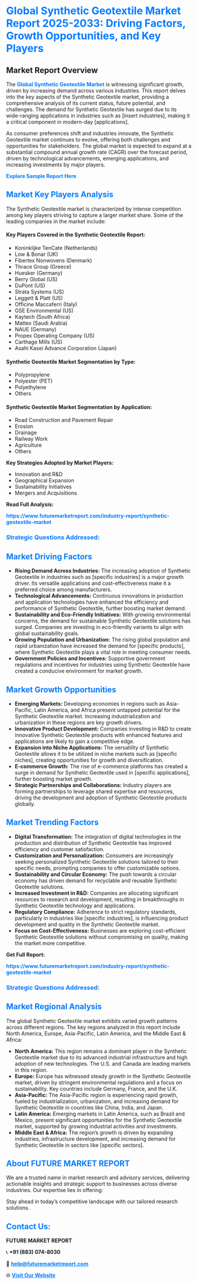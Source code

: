 <h1 style="color: #007BFF;">Global Synthetic Geotextile Market Report 2025-2033: Driving Factors, Growth Opportunities, and Key Players</h1>

<section id="overview">
<h2>Market Report Overview</h2>
<p>The <a href="https://www.futuremarketreport.com/industry-report/synthetic-geotextile-market" style="color: #007BFF; text-decoration: none;"><strong>Global Synthetic Geotextile Market</strong></a> is witnessing significant growth, driven by increasing demand across various industries. This report delves into the key aspects of the Synthetic Geotextile market, providing a comprehensive analysis of its current status, future potential, and challenges. The demand for Synthetic Geotextile has surged due to its wide-ranging applications in industries such as [insert industries], making it a critical component in modern-day [applications].</p>
<p>As consumer preferences shift and industries innovate, the Synthetic Geotextile market continues to evolve, offering both challenges and opportunities for stakeholders. The global market is expected to expand at a substantial compound annual growth rate (CAGR) over the forecast period, driven by technological advancements, emerging applications, and increasing investments by major players.</p>
</section>

<section id="overview">
<p><a href="https://www.futuremarketreport.com/request-sample/reportId=54068" style="color: #007BFF; text-decoration: none;"><strong>Explore Sample Report Here</strong></a></p>
</section>

<section id="key-players">
<h2 style="color: #007BFF;">Market Key Players Analysis</h2>
<p>The Synthetic Geotextile market is characterized by intense competition among key players striving to capture a larger market share. Some of the leading companies in the market include:</p>
<h4>Key Players Covered in the Synthetic Geotextile Report:</h4>
<ul><li>Koninklijke TenCate (Netherlands)</li><li>Low &amp; Bonar (UK)</li><li>Fibertex Nonwovens (Denmark)</li><li>Thrace Group (Greece)</li><li>Huesker (Germany)</li><li>Berry Global (US)</li><li>DuPont (US)</li><li>Strata Systems (US)</li><li>Leggett &amp; Platt (US)</li><li>Officine Maccaferri (Italy)</li><li>GSE Environmental (US)</li><li>Kaytech (South Africa)</li><li>Mattex (Saudi Arabia)</li><li>NAUE (Germany)</li><li>Propex Operating Company (US)</li><li>Carthage Mills (US)</li><li>Asahi Kasei Advance Corporation (Japan)</li></ul>
<h4>Synthetic Geotextile Market Segmentation by Type:</h4>
<ul><li>Polypropylene</li><li>Polyester (PET)</li><li>Polyethylene</li><li>Others</li></ul>

<h4>Synthetic Geotextile Market Segmentation by Application:</h4>
<ul><li>Road Construction and Pavement Repair</li><li>Erosion</li><li>Drainage</li><li>Railway Work</li><li>Agriculture</li><li>Others</li></ul>
<p><strong>Key Strategies Adopted by Market Players:</strong></p>
<ul>
<li>Innovation and R&D</li>
<li>Geographical Expansion</li>
<li>Sustainability Initiatives</li>
<li>Mergers and Acquisitions</li>
</ul>
</section>

<section>
<p><strong>Read Full Analysis: </strong></p><a href="https://www.futuremarketreport.com/industry-report/synthetic-geotextile-market" style="color: #007BFF; text-decoration: none;"><strong>https://www.futuremarketreport.com/industry-report/synthetic-geotextile-market</strong></a>
<h3 style="color: #007BFF;">Strategic Questions Addressed:</h3>
</section>

<section id="driving-factors">
<h2 style="color: #007BFF;">Market Driving Factors</h2>
<ul>
<li><strong>Rising Demand Across Industries:</strong> The increasing adoption of Synthetic Geotextile in industries such as [specific industries] is a major growth driver. Its versatile applications and cost-effectiveness make it a preferred choice among manufacturers.</li>
<li><strong>Technological Advancements:</strong> Continuous innovations in production and application technologies have enhanced the efficiency and performance of Synthetic Geotextile, further boosting market demand.</li>
<li><strong>Sustainability and Eco-Friendly Initiatives:</strong> With growing environmental concerns, the demand for sustainable Synthetic Geotextile solutions has surged. Companies are investing in eco-friendly variants to align with global sustainability goals.</li>
<li><strong>Growing Population and Urbanization:</strong> The rising global population and rapid urbanization have increased the demand for [specific products], where Synthetic Geotextile plays a vital role in meeting consumer needs.</li>
<li><strong>Government Policies and Incentives:</strong> Supportive government regulations and incentives for industries using Synthetic Geotextile have created a conducive environment for market growth.</li>
</ul>
</section>

<section id="growth-opportunities">
<h2 style="color: #007BFF;">Market Growth Opportunities</h2>
<ul>
<li><strong>Emerging Markets:</strong> Developing economies in regions such as Asia-Pacific, Latin America, and Africa present untapped potential for the Synthetic Geotextile market. Increasing industrialization and urbanization in these regions are key growth drivers.</li>
<li><strong>Innovative Product Development:</strong> Companies investing in R&D to create innovative Synthetic Geotextile products with enhanced features and applications are likely to gain a competitive edge.</li>
<li><strong>Expansion into Niche Applications:</strong> The versatility of Synthetic Geotextile allows it to be utilized in niche markets such as [specific niches], creating opportunities for growth and diversification.</li>
<li><strong>E-commerce Growth:</strong> The rise of e-commerce platforms has created a surge in demand for Synthetic Geotextile used in [specific applications], further boosting market growth.</li>
<li><strong>Strategic Partnerships and Collaborations:</strong> Industry players are forming partnerships to leverage shared expertise and resources, driving the development and adoption of Synthetic Geotextile products globally.</li>
</ul>
</section>

<section id="trending-factors">
<h2 style="color: #007BFF;">Market Trending Factors</h2>
<ul>
<li><strong>Digital Transformation:</strong> The integration of digital technologies in the production and distribution of Synthetic Geotextile has improved efficiency and customer satisfaction.</li>
<li><strong>Customization and Personalization:</strong> Consumers are increasingly seeking personalized Synthetic Geotextile solutions tailored to their specific needs, prompting companies to offer customizable options.</li>
<li><strong>Sustainability and Circular Economy:</strong> The push towards a circular economy has driven demand for recyclable and reusable Synthetic Geotextile solutions.</li>
<li><strong>Increased Investment in R&D:</strong> Companies are allocating significant resources to research and development, resulting in breakthroughs in Synthetic Geotextile technology and applications.</li>
<li><strong>Regulatory Compliance:</strong> Adherence to strict regulatory standards, particularly in industries like [specific industries], is influencing product development and quality in the Synthetic Geotextile market.</li>
<li><strong>Focus on Cost-Effectiveness:</strong> Businesses are exploring cost-efficient Synthetic Geotextile solutions without compromising on quality, making the market more competitive.</li>
</ul>
</section>

<section>
<p><strong>Get Full Report: </strong></p><a href="https://www.futuremarketreport.com/industry-report/synthetic-geotextile-market" style="color: #007BFF; text-decoration: none;"><strong>https://www.futuremarketreport.com/industry-report/synthetic-geotextile-market</strong></a>
<h3 style="color: #007BFF;">Strategic Questions Addressed:</h3>
</section>


<section id="regional-analysis">
<h2 style="color: #007BFF;">Market Regional Analysis</h2>
<p>The global Synthetic Geotextile market exhibits varied growth patterns across different regions. The key regions analyzed in this report include North America, Europe, Asia-Pacific, Latin America, and the Middle East & Africa:</p>
<ul>
<li><strong>North America:</strong> This region remains a dominant player in the Synthetic Geotextile market due to its advanced industrial infrastructure and high adoption of new technologies. The U.S. and Canada are leading markets in this region.</li>
<li><strong>Europe:</strong> Europe has witnessed steady growth in the Synthetic Geotextile market, driven by stringent environmental regulations and a focus on sustainability. Key countries include Germany, France, and the U.K.</li>
<li><strong>Asia-Pacific:</strong> The Asia-Pacific region is experiencing rapid growth, fueled by industrialization, urbanization, and increasing demand for Synthetic Geotextile in countries like China, India, and Japan.</li>
<li><strong>Latin America:</strong> Emerging markets in Latin America, such as Brazil and Mexico, present significant opportunities for the Synthetic Geotextile market, supported by growing industrial activities and investments.</li>
<li><strong>Middle East & Africa:</strong> The region’s growth is driven by expanding industries, infrastructure development, and increasing demand for Synthetic Geotextile in sectors like [specific sectors].</li>
</ul>
</section>

<footer>
<h2 style="color: #007BFF;">About FUTURE MARKET REPORT</h2>
<p>We are a trusted name in market research and advisory services, delivering actionable insights and strategic support to businesses across diverse industries. Our expertise lies in offering:</p>

<p>Stay ahead in today’s competitive landscape with our tailored research solutions.</p>

<h2 style="color: #007BFF;">Contact Us:</h2>
<p><strong>FUTURE MARKET REPORT</strong></p>
<p>📞 <strong>+91 (883) 074-8030</strong></p>
<p>📧 <strong><a href="mailto:help@futuremarketreport.com" style="color: #007BFF;">help@futuremarketreport.com</a></strong></p>
<p>🌐 <strong><a href="https://www.futuremarketreport.com/" style="color: #007BFF;">Visit Our Website</a></strong></p>
</footer>